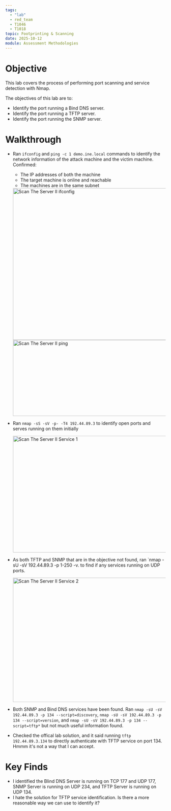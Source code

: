 ```yaml
---
tags:
  - "lab"
  - red_team
  - T1046
  - T1018
topic: Footprinting & Scanning
date: 2025-10-12
module: Assessment Methodologies
---
```

# Objective

This lab covers the process of performing port scanning and service detection with Nmap.

The objectives of this lab are to:

- Identify the port running a Bind DNS server.
- Identify the port running a TFTP server.
- Identify the port running the SNMP server.

# Walkthrough

- Ran `ifconfig` and `ping -c 1 demo.ine.local` commands to identify the network information of the attack machine and the victim machine. Confirmed:
	- The IP addresses of both the machine
	- The target machine is online and reachable
	- The machines are in the same subnet

  <img width="949" height="475" alt="Scan The Server II ifconfig" src="https://github.com/user-attachments/assets/6f95f958-43dd-4a0c-aefd-2088b8be90f7" />
  <img width="980" height="238" alt="Scan The Server II ping" src="https://github.com/user-attachments/assets/6a46f68b-d94f-4f11-8065-6752a4bb9aae" />

- Ran `nmap -sS -sV -p- -T4 192.44.89.3` to identify open ports and serves running on them initially

  <img width="1235" height="365" alt="Scan The Server II Service 1" src="https://github.com/user-attachments/assets/629049e6-4d9b-44ec-93bc-e81afa251320" />

- As both TFTP and SNMP that are in the objective not found, ran  `nmap -sU -sV 192.44.89.3 -p 1-250 -v. to find if any services running on UDP ports.

  <img width="1093" height="389" alt="Scan The Server II Service 2" src="https://github.com/user-attachments/assets/150e9def-c698-4d28-b6ea-6a7f68242929" />

- Both SNMP and Bind DNS services have been found. Ran `nmap -sU -sV 192.44.89.3 -p 134 --script=discovery`,  `nmap -sU -sV 192.44.89.3 -p 134 --script=version`, and `nmap -sU -sV 192.44.89.3 -p 134 --script=tftp*` but not much useful information found.
  
- Checked the offical lab solution, and it said running `tftp 192.44.89.3.134` to directly authenticate with TFTP service on port 134. Hmmm it's not a way that I can accept.
  

# Key Finds

- I identified the Blind DNS Server is running on TCP 177 and UDP 177, SNMP Server is running on UDP 234, and TFTP Server is running on UDP 134.
- I hate the solution for TFTP service identification. Is there a more reasonable way we can use to identify it?
